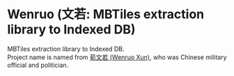 # Wenruo (文若: MBTiles extraction library to Indexed DB)
MBTiles extraction library to Indexed DB.  
Project name is named from [荀文若 (Wenruo Xun)](https://zh.wikipedia.org/wiki/%E8%8D%80%E5%BD%A7), who was Chinese military official and politician.
